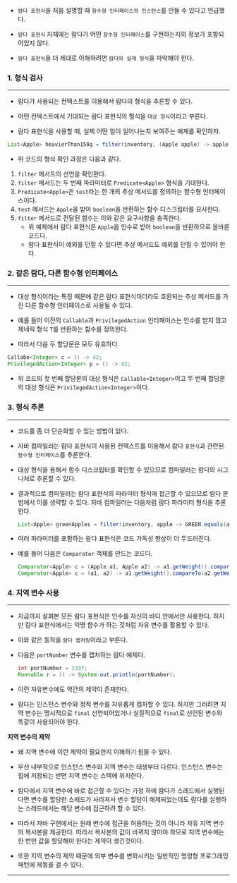 - `람다 표현식`을 처음 설명할 때 `함수형 인터페이스의 인스턴스`를 만들 수 있다고 언급했다.

- `람다 표현식` 자체에는 람다가 어떤 `함수형 인터페이스`를 구현하는지의 정보가 포함되어있지 않다.

- `람다 표현식`을 더 제대로 이해하려면 `람다의 실제 형식`을 파악해야 한다.

### 1. 형식 검사

---

- 람다가 사용되는 컨텍스트를 이용해서 람다의 형식을 추론할 수 있다.

- 어떤 컨텍스트에서 기대되는 람다 표현식의 형식을 `대상 형식`이라고 부른다.

- 람다 표현식을 사용할 때, 실제 어떤 일이 일어나는지 보여주는 예제를 확인하자.

```java
List<Apple> heavierThan150g = filter(inventory, (Apple apple) -> apple.getWeight() > 150);
```

- 위 코드의 형식 확인 과정은 다음과 같다.

1. `filter` 메서드의 선언을 확인한다.
2. `filter` 메서드는 두 번째 파라미터로 `Predicate<Apple>` 형식을 기대한다.
3. `Predicate<Apple>`은 `test`라는 한 개의 추상 메서드를 정의하는 함수형 인터페이스이다.
4. `test` 메서드는 `Apple`을 받아 `boolean`을 반환하는 함수 디스크립터를 묘사한다.
5. `filter` 메서드로 전달된 함수는 이와 같은 요구사항을 충족한다.
    - 위 예제에서 람다 표현식은 `Apple`을 인수로 받아 `boolean`을 반환하므로 올바른 코드다.
    - 람다 표현식이 예외를 던질 수 있다면 추상 메서드도 예외를 던질 수 있어야 한다.

### 2. 같은 람다, 다른 함수형 인터페이스

---

- 대상 형식이라는 특징 때문에 같은 람다 표현식이더라도 호환되는 추상 메서드를 가진 다른 함수형 인터페이스로 사용될 수 있다.

- 예를 들어 이전의 `Callable`과 `PrivilegedAction` 인터페이스는 인수를 받지 않고 제네릭 형식 `T`를 반환하는 함수를 정의한다.

- 따라서 다음 두 할당문은 모두 유효하다.

```java
Callabe<Integer> c = () -> 42;
PrivilegedAction<Integer> p = () -> 42;
```

- 위 코드의 첫 번째 할당문의 대상 형식은 `Callable<Integer>`이고 두 번째 할당문의 대상 형식은 `PrivilegedAction<Integer>`이다.

### 3. 형식 추론

---

- 코드를 좀 더 단순화할 수 있는 방법이 있다.

- 자바 컴파일러는 람다 표현식이 사용된 컨텍스트를 이용해서 람다 `표현식`과 관련된 `함수형 인터페이스`를 추론한다.

- 대상 형식을 용해서 함수 디스크립터를 확인할 수 있으므로 컴파일러는 람다의 시그니처로 추론할 수 있다.

- 결과적으로 컴파일러는 람다 표현식의 파라미터 형식에 접근할 수 있으므로 람다 문법에서 이를 생략할 수 있다. 자바 컴파일러는 다음처럼 람다 파라미터 형식을 추론한다.

    ```java
    List<Apple> greenApples = filter(inventory, apple -> GREEN.equals(apple.getColor())); // 파라미터 a에는 형식을 명시적으로 지정하지 않았다.
    ```

- 여러 파라미터를 포함하는 람다 표현식은 코드 가독성 향상이 더 두드러진다.

- 예를 들어 다음은 `Comparator` 객체를 만드는 코드다.

    ```java
    Comparator<Apple> c = (Apple a1, Apple a2) -> a1.getWeight().compareTo(a2.getWeight()); // 형식 추론 하지 않음, 난 이게 더 나아보이는데,, 흠..
    Comparator<Apple> c = (a1, a2) -> a1.getWeight().compareTo(a2.getWeight());             // 형식 추론 함
    ```

### 4. 지역 변수 사용

---

- 지금까지 살펴본 모든 람다 표현식은 인수를 자신의 바디 안에서만 사용한다. 하지만 람다 표현식에서는 익명 함수가 하는 것처럼 자유 변수를 활용할 수 있다.

- 이와 같은 동작을 `람다 캡처링`이라고 부른다.

- 다음은 `portNumber` 변수를 캡처하는 람다 예제다.

    ```java
    int portNumber = 1337;
    Runnable r = () -> System.out.println(portNumber);
    ```

- 이런 자유변수에도 약간의 제약이 존재한다.

- 람다는 인스턴스 변수와 정적 변수를 자유롭게 캡처할 수 있다. 하지만 그러려면 지역 변수는 명시적으로 `final` 선언되어있거나 실질적으로 `final`로
  선언된 변수와 똑같이 사용되어야 한다.

**지역 변수의 제약**

- 왜 지역 변수에 이런 제약이 필요한지 이해하기 힘들 수 있다. 

- 우선 내부적으로 인스턴스 변수와 지역 변수는 태생부터 다르다. 인스턴스 변수는 힙에 저장되는 반면 지역 변수는 스택에 위치한다.

- 람다에서 지역 변수에 바로 접근할 수 있다는 가정 하에 람다가 스레드에서 실행된다면 변수를 할당한 스레드가 사라져서 변수 할당이 해제되었는데도 람다를 실행하는 스레드에서는 해당 변수에 접근하려 할 수 있다.

- 따라서 자바 구현에서는 원래 변수에 접근을 허용하는 것이 아니라 자유 지역 변수의 복사본을 제공한다. 따라서 복사본의 값이 바뀌지 않아야 하므로 지역 변수에는 한 번만 값을 할당해야 한다는 제약이 생긴것이다.

- 또한 지역 변수의 제약 때문에 외부 변수를 변화시키는 일반적인 명령형 프로그래밍 패턴에 제동을 걸 수 있다.

---